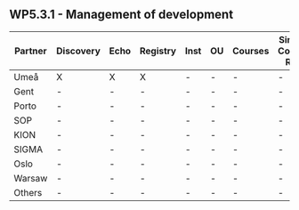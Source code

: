 ## WP5.3.1 - Management of development

 Partner | Discovery | Echo | Registry | Inst | OU | Courses | Simple Cource Rep | 
-------- | --------- | ---- | -------- | ---- | -- | ------- | ----------------- |
Umeå     |     X     |  X   |    X     |  -   | -  |    -    |         -         |
Gent     |     -     |  -   |    -     |  -   | -  |    -    |         -         |
Porto    |     -     |  -   |    -     |  -   | -  |    -    |         -         |
SOP      |     -     |  -   |    -     |  -   | -  |    -    |         -         |
KION     |     -     |  -   |    -     |  -   | -  |    -    |         -         |
SIGMA    |     -     |  -   |    -     |  -   | -  |    -    |         -         |
Oslo     |     -     |  -   |    -     |  -   | -  |    -    |         -         |
Warsaw   |     -     |  -   |    -     |  -   | -  |    -    |         -         |
Others   |     -     |  -   |    -     |  -   | -  |    -    |         -         |
